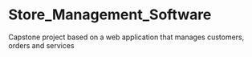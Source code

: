 # Store_Management_Software
Capstone project based on a web application that manages customers, orders and services
